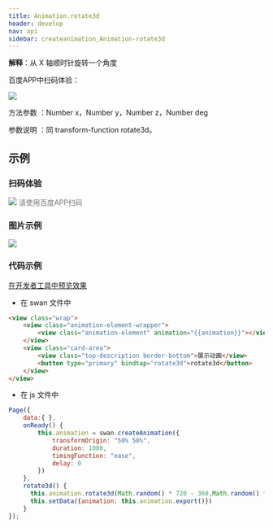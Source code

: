 ```yaml
---
title: Animation.rotate3d
header: develop
nav: api
sidebar: createanimation_Animation-rotate3d
---
```

 
**解释**：从 X 轴顺时针旋转一个角度

 百度APP中扫码体验： 

<img src="https://b.bdstatic.com/miniapp/assets/images/doc_demo/rotate3d.png"  class="demo-qrcode-image" />

 方法参数 ：Number x，Number y，Number z，Number deg

 参数说明 ：同 transform-function rotate3d。
## 示例

 
### 扫码体验

<div class='scan-code-container'>
    <img src="https://b.bdstatic.com/miniapp/assets/images/doc_demo/pages_setBackgroundColor.png" class="demo-qrcode-image" />
    <font color=#777 12px>请使用百度APP扫码</font>
</div>

###  图片示例  
<div class="m-doc-custom-examples">
    <div class="m-doc-custom-examples-correct">
        <img src="https://b.bdstatic.com/miniapp/image/rotate3d.gif">
    </div>
    <div class="m-doc-custom-examples-correct">
        <img src=" ">
    </div>
    <div class="m-doc-custom-examples-correct">
        <img src=" ">
    </div>     
</div>

### 代码示例 

<a href="swanide://fragment/967fb90e26393d8299ea78a8331458af1574215196061" title="在开发者工具中预览效果" target="_self">在开发者工具中预览效果</a>

* 在 swan 文件中

```html
<view class="wrap">
    <view class="animation-element-wrapper">
        <view class="animation-element" animation="{{animation}}"></view>
    </view>
    <view class="card-area">
        <view class="top-description border-bottom">展示动画</view>
        <button type="primary" bindtap="rotate3d">rotate3d</button>
    </view>
</view>
```
* 在 js 文件中

```js
Page({
    data:{ },
    onReady() {
        this.animation = swan.createAnimation({
            transformOrigin: "50% 50%",
            duration: 1000,
            timingFunction: "ease",
            delay: 0
        })
    },
    rotate3d() {
      this.animation.rotate3d(Math.random() * 720 - 360,Math.random() * 720 - 360,Math.random() * 720 - 360,Math.random() * 720 - 360).step()
      this.setData({animation: this.animation.export()})
    }
});
```


